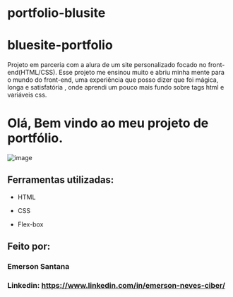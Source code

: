# portfolio-blusite
# bluesite-portfolio
Projeto em parceria com a alura de um site personalizado focado no front-end(HTML/CSS). Esse projeto me ensinou muito e abriu minha mente para o mundo do front-end, uma experiência que posso dizer que foi mágica, longa e satisfatória , onde aprendi um pouco mais fundo sobre tags html e variáveis css. 

# Olá, Bem vindo ao meu projeto de portfólio.

![image](https://github.com/EmersonS26/bluesite-portfolio/blob/main/imagem%20site.png)

## Ferramentas utilizadas:

* HTML

* CSS

* Flex-box

## Feito por:

### Emerson Santana

### Linkedin: https://www.linkedin.com/in/emerson-neves-ciber/
```

